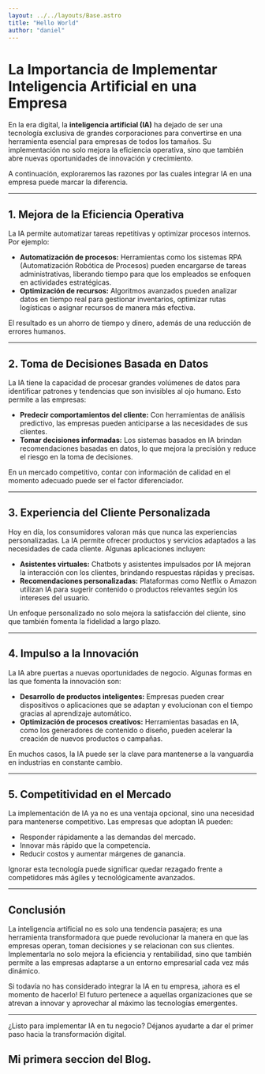```yaml
---
layout: ../../layouts/Base.astro
title: "Hello World"
author: "daniel"
---
```


# La Importancia de Implementar Inteligencia Artificial en una Empresa

En la era digital, la **inteligencia artificial (IA)** ha dejado de ser una tecnología exclusiva de grandes corporaciones para convertirse en una herramienta esencial para empresas de todos los tamaños. Su implementación no solo mejora la eficiencia operativa, sino que también abre nuevas oportunidades de innovación y crecimiento.

A continuación, exploraremos las razones por las cuales integrar IA en una empresa puede marcar la diferencia.

---

## **1. Mejora de la Eficiencia Operativa**

La IA permite automatizar tareas repetitivas y optimizar procesos internos. Por ejemplo:

- **Automatización de procesos:** Herramientas como los sistemas RPA (Automatización Robótica de Procesos) pueden encargarse de tareas administrativas, liberando tiempo para que los empleados se enfoquen en actividades estratégicas.
- **Optimización de recursos:** Algoritmos avanzados pueden analizar datos en tiempo real para gestionar inventarios, optimizar rutas logísticas o asignar recursos de manera más efectiva.

El resultado es un ahorro de tiempo y dinero, además de una reducción de errores humanos.

---

## **2. Toma de Decisiones Basada en Datos**

La IA tiene la capacidad de procesar grandes volúmenes de datos para identificar patrones y tendencias que son invisibles al ojo humano. Esto permite a las empresas:

- **Predecir comportamientos del cliente:** Con herramientas de análisis predictivo, las empresas pueden anticiparse a las necesidades de sus clientes.
- **Tomar decisiones informadas:** Los sistemas basados en IA brindan recomendaciones basadas en datos, lo que mejora la precisión y reduce el riesgo en la toma de decisiones.

En un mercado competitivo, contar con información de calidad en el momento adecuado puede ser el factor diferenciador.

---

## **3. Experiencia del Cliente Personalizada**

Hoy en día, los consumidores valoran más que nunca las experiencias personalizadas. La IA permite ofrecer productos y servicios adaptados a las necesidades de cada cliente. Algunas aplicaciones incluyen:

- **Asistentes virtuales:** Chatbots y asistentes impulsados por IA mejoran la interacción con los clientes, brindando respuestas rápidas y precisas.
- **Recomendaciones personalizadas:** Plataformas como Netflix o Amazon utilizan IA para sugerir contenido o productos relevantes según los intereses del usuario.

Un enfoque personalizado no solo mejora la satisfacción del cliente, sino que también fomenta la fidelidad a largo plazo.

---

## **4. Impulso a la Innovación**

La IA abre puertas a nuevas oportunidades de negocio. Algunas formas en las que fomenta la innovación son:

- **Desarrollo de productos inteligentes:** Empresas pueden crear dispositivos o aplicaciones que se adaptan y evolucionan con el tiempo gracias al aprendizaje automático.
- **Optimización de procesos creativos:** Herramientas basadas en IA, como los generadores de contenido o diseño, pueden acelerar la creación de nuevos productos o campañas.

En muchos casos, la IA puede ser la clave para mantenerse a la vanguardia en industrias en constante cambio.

---

## **5. Competitividad en el Mercado**

La implementación de IA ya no es una ventaja opcional, sino una necesidad para mantenerse competitivo. Las empresas que adoptan IA pueden:

- Responder rápidamente a las demandas del mercado.
- Innovar más rápido que la competencia.
- Reducir costos y aumentar márgenes de ganancia.

Ignorar esta tecnología puede significar quedar rezagado frente a competidores más ágiles y tecnológicamente avanzados.

---

## **Conclusión**

La inteligencia artificial no es solo una tendencia pasajera; es una herramienta transformadora que puede revolucionar la manera en que las empresas operan, toman decisiones y se relacionan con sus clientes. Implementarla no solo mejora la eficiencia y rentabilidad, sino que también permite a las empresas adaptarse a un entorno empresarial cada vez más dinámico.

Si todavía no has considerado integrar la IA en tu empresa, ¡ahora es el momento de hacerlo! El futuro pertenece a aquellas organizaciones que se atrevan a innovar y aprovechar al máximo las tecnologías emergentes.

---

¿Listo para implementar IA en tu negocio? Déjanos ayudarte a dar el primer paso hacia la transformación digital.



## Mi primera seccion del Blog.